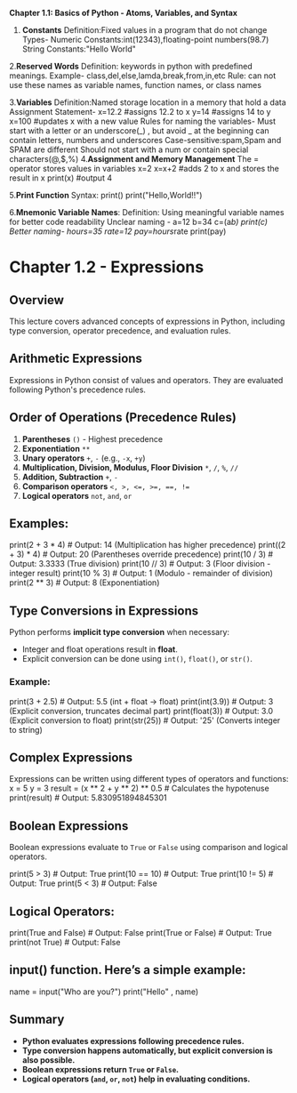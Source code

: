 **Chapter 1.1: Basics of Python - Atoms, Variables, and Syntax**

1. **Constants**
  Definition:Fixed values in a program that do not change
  Types- 
  Numeric Constants:int(12343),floating-point numbers(98.7)
  String Constants:"Hello World"

2.**Reserved Words**
  Definition: keywords in python with predefined meanings.
  Example- class,del,else,lamda,break,from,in,etc
  Rule: can not use these names as variable names, function names, or class names 

3.**Variables**
  Definition:Named storage location in a memory that hold a data
  Assignment Statement-
  x=12.2   #assigns 12.2 to x 
  y=14     #assigns 14 to y
  x=100    #updates x with a new value
  Rules for naming the variables-
      Must start with a letter or an underscore(_) , but avoid _ at the beginning
      can contain letters, numbers and underscores
      Case-sensitive:spam,Spam and SPAM are different
      Should not start with a num or contain special characters(@,$,%)
4.**Assignment and Memory Management**
  The = operator stores values in variables
  x=2
  x=x+2    #adds 2 to x and stores the result in x 
  print(x) #output 4

5.**Print Function**
  Syntax: print()
  print("Hello,World!!")

6.**Mnemonic Variable Names**:
  Definition: Using meaningful variable names for better code readability
  Unclear naming -
      a=12
      b=34
      c=(a*b)
      print(c)
  Better naming-
      hours=35
      rate=12
      pay=hours*rate
      print(pay)

# Chapter 1.2 - Expressions 

## Overview
This lecture covers advanced concepts of expressions in Python, including type conversion, operator precedence, and evaluation rules.

## Arithmetic Expressions
Expressions in Python consist of values and operators. They are evaluated following Python's precedence rules.

## Order of Operations (Precedence Rules)

1. **Parentheses** `()` - Highest precedence
2. **Exponentiation** `**`
3. **Unary operators** `+`, `-` (e.g., `-x`, `+y`)
4. **Multiplication, Division, Modulus, Floor Division** `*`, `/`, `%`, `//`
5. **Addition, Subtraction** `+`, `-`
6. **Comparison operators** `<, >, <=, >=, ==, !=`
7. **Logical operators** `not`, `and`, `or`

## **Examples:**

print(2 + 3 * 4)  # Output: 14 (Multiplication has higher precedence)
print((2 + 3) * 4)  # Output: 20 (Parentheses override precedence)
print(10 / 3)  # Output: 3.3333 (True division)
print(10 // 3)  # Output: 3 (Floor division - integer result)
print(10 % 3)  # Output: 1 (Modulo - remainder of division)
print(2 ** 3)  # Output: 8 (Exponentiation)

## **Type Conversions in Expressions**
Python performs **implicit type conversion** when necessary:
- Integer and float operations result in **float**.
- Explicit conversion can be done using `int()`, `float()`, or `str()`.

### **Example:**
print(3 + 2.5)  # Output: 5.5 (int + float → float)
print(int(3.9))  # Output: 3 (Explicit conversion, truncates decimal part)
print(float(3))  # Output: 3.0 (Explicit conversion to float)
print(str(25))  # Output: '25' (Converts integer to string)

## **Complex Expressions**
Expressions can be written using different types of operators and functions:
x = 5
y = 3
result = (x ** 2 + y ** 2) ** 0.5  # Calculates the hypotenuse
print(result)  # Output: 5.830951894845301

## **Boolean Expressions**
Boolean expressions evaluate to `True` or `False` using comparison and logical operators.

print(5 > 3)  # Output: True
print(10 == 10)  # Output: True
print(10 != 5)  # Output: True
print(5 < 3)  # Output: False

## **Logical Operators:**
print(True and False)  # Output: False
print(True or False)  # Output: True
print(not True)  # Output: False

## input() function. Here’s a simple example:
name = input("Who are you?")
print("Hello" , name)

## **Summary**
- **Python evaluates expressions following precedence rules.**
- **Type conversion happens automatically, but explicit conversion is also possible.**
- **Boolean expressions return `True` or `False`.**
- **Logical operators (`and`, `or`, `not`) help in evaluating conditions.**









